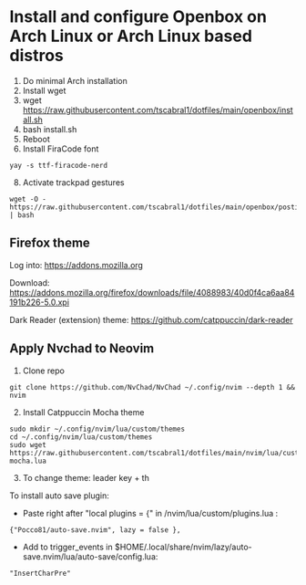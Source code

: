 # Install and configure Openbox on Arch Linux or Arch Linux based distros

1. Do minimal Arch installation
2. Install wget
3. wget https://raw.githubusercontent.com/tscabral1/dotfiles/main/openbox/install.sh
4. bash install.sh
5. Reboot
6. Install FiraCode font
```
yay -s ttf-firacode-nerd
```
8. Activate trackpad gestures
```
wget -O - https://raw.githubusercontent.com/tscabral1/dotfiles/main/openbox/postinstall2.sh | bash
```

## Firefox theme

Log into: https://addons.mozilla.org

Download:
https://addons.mozilla.org/firefox/downloads/file/4088983/40d0f4ca6aa84191b226-5.0.xpi

Dark Reader (extension) theme:
https://github.com/catppuccin/dark-reader

## Apply Nvchad to Neovim
1. Clone repo
```
git clone https://github.com/NvChad/NvChad ~/.config/nvim --depth 1 && nvim
```
2. Install Catppuccin Mocha theme
```
sudo mkdir ~/.config/nvim/lua/custom/themes
cd ~/.config/nvim/lua/custom/themes
sudo wget https://raw.githubusercontent.com/tscabral1/dotfiles/main/nvim/lua/custom/themes/catppuccin-mocha.lua
```

3. To change theme: leader key + th

To install auto save plugin:
- Paste right after "local plugins = {" in /nvim/lua/custom/plugins.lua :
```
{"Pocco81/auto-save.nvim", lazy = false },
``` 
- Add to trigger_events in $HOME/.local/share/nvim/lazy/auto-save.nvim/lua/auto-save/config.lua:
```
"InsertCharPre"
``` 
